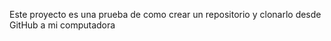 Este proyecto es una prueba de como crear un repositorio y clonarlo desde GitHub a mi computadora  
